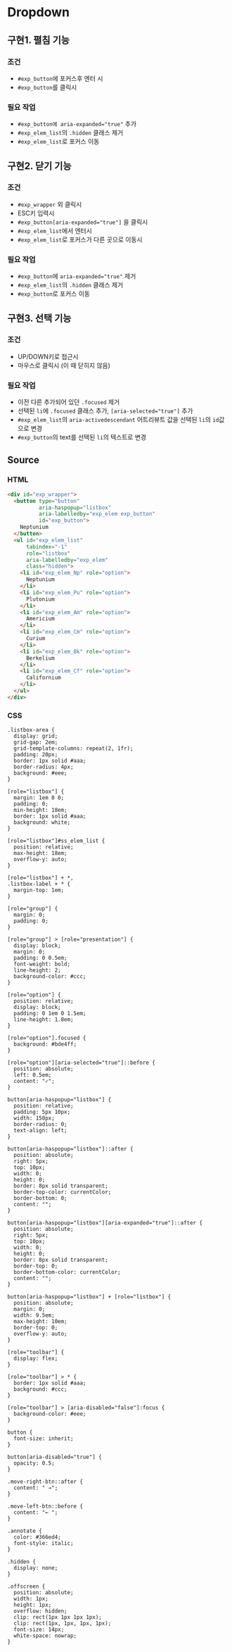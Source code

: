 # Dropdown

## 구현1. 펼침 기능
### 조건
- `#exp_button`에 포커스후 엔터 시
- `#exp_button`를 클릭시

### 필요 작업
- `#exp_button에 aria-expanded="true"` 추가
- `#exp_elem_list`의 `.hidden` 클래스 제거
- `#exp_elem_list`로 포커스 이동

## 구현2. 닫기 기능
### 조건
- `#exp_wrapper` 외 클릭시
- ESC키 입력시
- `#exp_button[aria-expanded="true"]` 을 클릭시
- `#exp_elem_list`에서 엔터시
- `#exp_elem_list`로 포커스가 다른 곳으로 이동시

### 필요 작업
- `#exp_button`에 `aria-expanded="true"` 제거
- `#exp_elem_list`의 `.hidden` 클래스 제거
- `#exp_button`로 포커스 이동


## 구현3. 선택 기능
### 조건
- UP/DOWN키로 접근시
- 마우스로 클릭시 (이 때 닫히지 않음)

### 필요 작업
- 이전 다른 추가되어 있던  `.focused` 제거
- 선택된 `li`에 `.focused` 클래스 추가, `[aria-selected="true"]` 추가
- `#exp_elem_list`의 `aria-activedescendant` 어트리뷰트 값을 선택된 `li`의 `id`값으로 변경
- `#exp_button`의 text를 선택된 `li`의 텍스트로 변경

## Source
### HTML
```html
<div id="exp_wrapper">
  <button type="button"
          aria-haspopup="listbox"
          aria-labelledby="exp_elem exp_button"
          id="exp_button">
    Neptunium
  </button>
  <ul id="exp_elem_list"
      tabindex="-1"
      role="listbox"
      aria-labelledby="exp_elem"
      class="hidden">
    <li id="exp_elem_Np" role="option">
      Neptunium
    </li>
    <li id="exp_elem_Pu" role="option">
      Plutonium
    </li>
    <li id="exp_elem_Am" role="option">
      Americium
    </li>
    <li id="exp_elem_Cm" role="option">
      Curium
    </li>
    <li id="exp_elem_Bk" role="option">
      Berkelium
    </li>
    <li id="exp_elem_Cf" role="option">
      Californium
    </li>
  </ul>
</div>
```

### CSS
```
.listbox-area {
  display: grid;
  grid-gap: 2em;
  grid-template-columns: repeat(2, 1fr);
  padding: 20px;
  border: 1px solid #aaa;
  border-radius: 4px;
  background: #eee;
}

[role="listbox"] {
  margin: 1em 0 0;
  padding: 0;
  min-height: 18em;
  border: 1px solid #aaa;
  background: white;
}

[role="listbox"]#ss_elem_list {
  position: relative;
  max-height: 18em;
  overflow-y: auto;
}

[role="listbox"] + *,
.listbox-label + * {
  margin-top: 1em;
}

[role="group"] {
  margin: 0;
  padding: 0;
}

[role="group"] > [role="presentation"] {
  display: block;
  margin: 0;
  padding: 0 0.5em;
  font-weight: bold;
  line-height: 2;
  background-color: #ccc;
}

[role="option"] {
  position: relative;
  display: block;
  padding: 0 1em 0 1.5em;
  line-height: 1.8em;
}

[role="option"].focused {
  background: #bde4ff;
}

[role="option"][aria-selected="true"]::before {
  position: absolute;
  left: 0.5em;
  content: "✓";
}

button[aria-haspopup="listbox"] {
  position: relative;
  padding: 5px 10px;
  width: 150px;
  border-radius: 0;
  text-align: left;
}

button[aria-haspopup="listbox"]::after {
  position: absolute;
  right: 5px;
  top: 10px;
  width: 0;
  height: 0;
  border: 8px solid transparent;
  border-top-color: currentColor;
  border-bottom: 0;
  content: "";
}

button[aria-haspopup="listbox"][aria-expanded="true"]::after {
  position: absolute;
  right: 5px;
  top: 10px;
  width: 0;
  height: 0;
  border: 8px solid transparent;
  border-top: 0;
  border-bottom-color: currentColor;
  content: "";
}

button[aria-haspopup="listbox"] + [role="listbox"] {
  position: absolute;
  margin: 0;
  width: 9.5em;
  max-height: 10em;
  border-top: 0;
  overflow-y: auto;
}

[role="toolbar"] {
  display: flex;
}

[role="toolbar"] > * {
  border: 1px solid #aaa;
  background: #ccc;
}

[role="toolbar"] > [aria-disabled="false"]:focus {
  background-color: #eee;
}

button {
  font-size: inherit;
}

button[aria-disabled="true"] {
  opacity: 0.5;
}

.move-right-btn::after {
  content: " →";
}

.move-left-btn::before {
  content: "← ";
}

.annotate {
  color: #366ed4;
  font-style: italic;
}

.hidden {
  display: none;
}

.offscreen {
  position: absolute;
  width: 1px;
  height: 1px;
  overflow: hidden;
  clip: rect(1px 1px 1px 1px);
  clip: rect(1px, 1px, 1px, 1px);
  font-size: 14px;
  white-space: nowrap;
}
```
